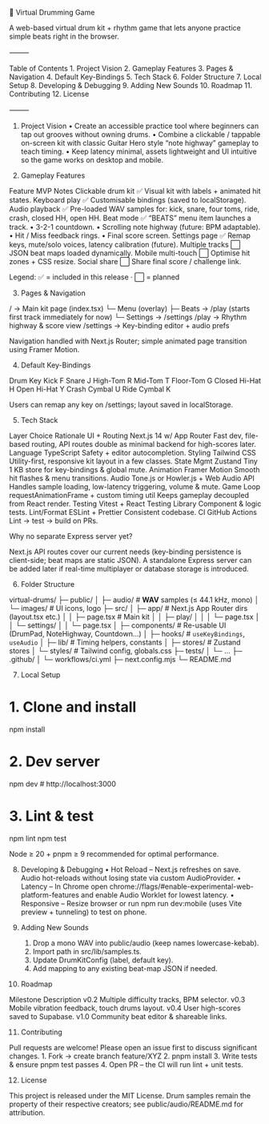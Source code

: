 🥁 Virtual Drumming Game

A web-based virtual drum kit + rhythm game that lets anyone practice simple beats right in the browser.

⸻

Table of Contents
	1.	Project Vision
	2.	Gameplay Features
	3.	Pages & Navigation
	4.	Default Key-Bindings
	5.	Tech Stack
	6.	Folder Structure
	7.	Local Setup
	8.	Developing & Debugging
	9.	Adding New Sounds
	10.	Roadmap
	11.	Contributing
	12.	License

⸻

1. Project Vision
	•	Create an accessible practice tool where beginners can tap out grooves without owning drums.
	•	Combine a clickable / tappable on-screen kit with classic Guitar Hero style “note highway” gameplay to teach timing.
	•	Keep latency minimal, assets lightweight and UI intuitive so the game works on desktop and mobile.

2. Gameplay Features

Feature	MVP	Notes
Clickable drum kit	✅	Visual kit with labels + animated hit states.
Keyboard play	✅	Customisable bindings (saved to localStorage).
Audio playback	✅	Pre-loaded WAV samples for: kick, snare, four toms, ride, crash, closed HH, open HH.
Beat mode	✅	“BEATS” menu item launches a track. • 3-2-1 countdown. • Scrolling note highway (future: BPM adaptable). • Hit / Miss feedback rings. • Final score screen.
Settings page	✅	Remap keys, mute/solo voices, latency calibration (future).
Multiple tracks	⬜️	JSON beat maps loaded dynamically.
Mobile multi-touch	⬜️	Optimise hit zones + CSS resize.
Social share	⬜️	Share final score / challenge link.

Legend: ✅ = included in this release · ⬜️ = planned

3. Pages & Navigation

/                → Main kit page (index.tsx)
    └─ Menu (overlay)
          ├─ Beats  → /play (starts first track immediately for now)
          └─ Settings → /settings
/play           → Rhythm highway & score view
/settings       → Key-binding editor + audio prefs

Navigation handled with Next.js Router; simple animated page transition using Framer Motion.

4. Default Key-Bindings

Drum	Key
Kick	F
Snare	J
High-Tom	R
Mid-Tom	T
Floor-Tom	G
Closed Hi-Hat	H
Open Hi-Hat	Y
Crash Cymbal	U
Ride Cymbal	K

Users can remap any key on /settings; layout saved in localStorage.

5. Tech Stack

Layer	Choice	Rationale
UI + Routing	Next.js 14 w/ App Router	Fast dev, file-based routing, API routes double as minimal backend for high-scores later.
Language	TypeScript	Safety + editor autocompletion.
Styling	Tailwind CSS	Utility-first, responsive kit layout in a few classes.
State Mgmt	Zustand	Tiny 1 KB store for key-bindings & global mute.
Animation	Framer Motion	Smooth hit flashes & menu transitions.
Audio	Tone.js or Howler.js + Web Audio API	Handles sample loading, low-latency triggering, volume & mute.
Game Loop	requestAnimationFrame + custom timing util	Keeps gameplay decoupled from React render.
Testing	Vitest + React Testing Library	Component & logic tests.
Lint/Format	ESLint + Prettier	Consistent codebase.
CI	GitHub Actions	Lint → test → build on PRs.

Why no separate Express server yet?

Next.js API routes cover our current needs (key-binding persistence is client-side; beat maps are static JSON). A standalone Express server can be added later if real-time multiplayer or database storage is introduced.

6. Folder Structure

virtual-drums/
├─ public/
│   ├─ audio/          # **WAV** samples (≤ 44.1 kHz, mono)
│   └─ images/         # UI icons, logo
├─ src/
│   ├─ app/            # Next.js App Router dirs (layout.tsx etc.)
│   │   ├─ page.tsx    # Main kit
│   │   ├─ play/
│   │   │   └─ page.tsx
│   │   └─ settings/
│   │       └─ page.tsx
│   ├─ components/     # Re-usable UI (DrumPad, NoteHighway, Countdown...)
│   ├─ hooks/          # `useKeyBindings`, `useAudio`
│   ├─ lib/            # Timing helpers, constants
│   ├─ stores/         # Zustand stores
│   └─ styles/         # Tailwind config, globals.css
├─ tests/
│   └─ ...
├─ .github/
│   └─ workflows/ci.yml
├─ next.config.mjs
└─ README.md

7. Local Setup

# 1. Clone and install
npm install

# 2. Dev server
npm dev      # http://localhost:3000

# 3. Lint & test
npm lint
npm test

Node ≥ 20 + pnpm ≥ 9 recommended for optimal performance.

8. Developing & Debugging
	•	Hot Reload – Next.js refreshes on save. Audio hot-reloads without losing state via custom AudioProvider.
	•	Latency – In Chrome open chrome://flags/#enable-experimental-web-platform-features and enable Audio Worklet for lowest latency.
	•	Responsive – Resize browser or run npm run dev:mobile (uses Vite preview + tunneling) to test on phone.

9. Adding New Sounds
	1.	Drop a mono WAV into public/audio (keep names lowercase-kebab).
	2.	Import path in src/lib/samples.ts.
	3.	Update DrumKitConfig (label, default key).
	4.	Add mapping to any existing beat-map JSON if needed.

10. Roadmap

Milestone	Description
v0.2	Multiple difficulty tracks, BPM selector.
v0.3	Mobile vibration feedback, touch drums layout.
v0.4	User high-scores saved to Supabase.
v1.0	Community beat editor & shareable links.

11. Contributing

Pull requests are welcome! Please open an issue first to discuss significant changes.
	1.	Fork → create branch feature/XYZ
	2.	pnpm install
	3.	Write tests & ensure pnpm test passes
	4.	Open PR – the CI will run lint + unit tests.

12. License

This project is released under the MIT License. Drum samples remain the property of their respective creators; see public/audio/README.md for attribution.